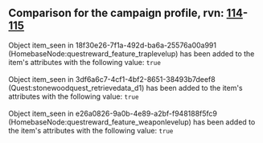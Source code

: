 ## Comparison for the campaign profile, rvn: [114](https://github.com/PRO100KatYT/FortniteProfileRevisions/tree/main/profiles/campaign/114%20campaign.json)-[115](https://github.com/PRO100KatYT/FortniteProfileRevisions/tree/main/profiles/campaign/115%20campaign.json)

Object item_seen in 18f30e26-7f1a-492d-ba6a-25576a00a991 (HomebaseNode:questreward_feature_traplevelup) has been added to the item's attributes with the following value: `true`
<br><br>
Object item_seen in 3df6a6c7-4cf1-4bf2-8651-38493b7deef8 (Quest:stonewoodquest_retrievedata_d1) has been added to the item's attributes with the following value: `true`
<br><br>
Object item_seen in e26a0826-9a0b-4e89-a2bf-f948188f5fc9 (HomebaseNode:questreward_feature_weaponlevelup) has been added to the item's attributes with the following value: `true`
<br><br>
